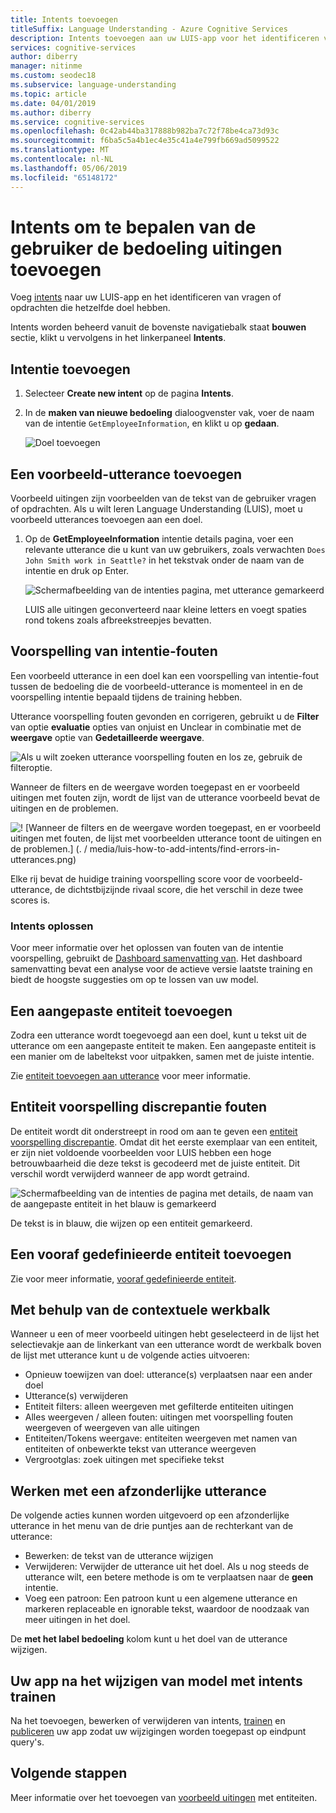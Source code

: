 ```yaml
---
title: Intents toevoegen
titleSuffix: Language Understanding - Azure Cognitive Services
description: Intents toevoegen aan uw LUIS-app voor het identificeren van groepen van vragen of de opdrachten die het hetzelfde doel hebben.
services: cognitive-services
author: diberry
manager: nitinme
ms.custom: seodec18
ms.subservice: language-understanding
ms.topic: article
ms.date: 04/01/2019
ms.author: diberry
ms.service: cognitive-services
ms.openlocfilehash: 0c42ab44ba317888b982ba7c72f78be4ca73d93c
ms.sourcegitcommit: f6ba5c5a4b1ec4e35c41a4e799fb669ad5099522
ms.translationtype: MT
ms.contentlocale: nl-NL
ms.lasthandoff: 05/06/2019
ms.locfileid: "65148172"
---
```

# <a name="add-intents-to-determine-user-intention-of-utterances"></a>Intents om te bepalen van de gebruiker de bedoeling uitingen toevoegen

Voeg [intents](luis-concept-intent.md) naar uw LUIS-app en het identificeren van vragen of opdrachten die hetzelfde doel hebben. 

Intents worden beheerd vanuit de bovenste navigatiebalk staat **bouwen** sectie, klikt u vervolgens in het linkerpaneel **Intents**. 

## <a name="add-intent"></a>Intentie toevoegen

1. Selecteer **Create new intent** op de pagina **Intents**.

1. In de **maken van nieuwe bedoeling** dialoogvenster vak, voer de naam van de intentie `GetEmployeeInformation`, en klikt u op **gedaan**.

    ![Doel toevoegen](./media/luis-how-to-add-intents/Addintent-dialogbox.png)

## <a name="add-an-example-utterance"></a>Een voorbeeld-utterance toevoegen

Voorbeeld uitingen zijn voorbeelden van de tekst van de gebruiker vragen of opdrachten. Als u wilt leren Language Understanding (LUIS), moet u voorbeeld utterances toevoegen aan een doel.

1. Op de **GetEmployeeInformation** intentie details pagina, voer een relevante utterance die u kunt van uw gebruikers, zoals verwachten `Does John Smith work in Seattle?` in het tekstvak onder de naam van de intentie en druk op Enter.
 
    ![Schermafbeelding van de intenties pagina, met utterance gemarkeerd](./media/luis-how-to-add-intents/add-new-utterance-to-intent.png) 

    LUIS alle uitingen geconverteerd naar kleine letters en voegt spaties rond tokens zoals afbreekstreepjes bevatten.

<a name="#intent-prediction-discrepancy-errors"></a>

## <a name="intent-prediction-errors"></a>Voorspelling van intentie-fouten 

Een voorbeeld utterance in een doel kan een voorspelling van intentie-fout tussen de bedoeling die de voorbeeld-utterance is momenteel in en de voorspelling intentie bepaald tijdens de training hebben. 

Utterance voorspelling fouten gevonden en corrigeren, gebruikt u de **Filter** van optie **evaluatie** opties van onjuist en Unclear in combinatie met de **weergave** optie van **Gedetailleerde weergave**. 

![Als u wilt zoeken utterance voorspelling fouten en los ze, gebruik de filteroptie.](./media/luis-how-to-add-intents/find-intent-prediction-errors.png)

Wanneer de filters en de weergave worden toegepast en er voorbeeld uitingen met fouten zijn, wordt de lijst van de utterance voorbeeld bevat de uitingen en de problemen.

![! [Wanneer de filters en de weergave worden toegepast, en er voorbeeld uitingen met fouten, de lijst met voorbeelden utterance toont de uitingen en de problemen.] (. / media/luis-how-to-add-intents/find-errors-in-utterances.png)](./media/luis-how-to-add-intents/find-errors-in-utterances.png#lightbox)

Elke rij bevat de huidige training voorspelling score voor de voorbeeld-utterance, de dichtstbijzijnde rivaal score, die het verschil in deze twee scores is. 

### <a name="fixing-intents"></a>Intents oplossen

Voor meer informatie over het oplossen van fouten van de intentie voorspelling, gebruikt de [Dashboard samenvatting van](luis-how-to-use-dashboard.md). Het dashboard samenvatting bevat een analyse voor de actieve versie laatste training en biedt de hoogste suggesties om op te lossen van uw model.  

## <a name="add-a-custom-entity"></a>Een aangepaste entiteit toevoegen

Zodra een utterance wordt toegevoegd aan een doel, kunt u tekst uit de utterance om een aangepaste entiteit te maken. Een aangepaste entiteit is een manier om de labeltekst voor uitpakken, samen met de juiste intentie. 

Zie [entiteit toevoegen aan utterance](luis-how-to-add-example-utterances.md) voor meer informatie.

## <a name="entity-prediction-discrepancy-errors"></a>Entiteit voorspelling discrepantie fouten 

De entiteit wordt dit onderstreept in rood om aan te geven een [entiteit voorspelling discrepantie](luis-how-to-add-example-utterances.md#entity-status-predictions). Omdat dit het eerste exemplaar van een entiteit, er zijn niet voldoende voorbeelden voor LUIS hebben een hoge betrouwbaarheid die deze tekst is gecodeerd met de juiste entiteit. Dit verschil wordt verwijderd wanneer de app wordt getraind. 

![Schermafbeelding van de intenties de pagina met details, de naam van de aangepaste entiteit in het blauw is gemarkeerd](./media/luis-how-to-add-intents/create-custom-entity-name-blue-highlight.png) 

De tekst is in blauw, die wijzen op een entiteit gemarkeerd.  

## <a name="add-a-prebuilt-entity"></a>Een vooraf gedefinieerde entiteit toevoegen

Zie voor meer informatie, [vooraf gedefinieerde entiteit](luis-how-to-add-entities.md#add-a-prebuilt-entity-to-your-app).

## <a name="using-the-contextual-toolbar"></a>Met behulp van de contextuele werkbalk

Wanneer u een of meer voorbeeld uitingen hebt geselecteerd in de lijst het selectievakje aan de linkerkant van een utterance wordt de werkbalk boven de lijst met utterance kunt u de volgende acties uitvoeren:

* Opnieuw toewijzen van doel: utterance(s) verplaatsen naar een ander doel
* Utterance(s) verwijderen
* Entiteit filters: alleen weergeven met gefilterde entiteiten uitingen
* Alles weergeven / alleen fouten: uitingen met voorspelling fouten weergeven of weergeven van alle uitingen
* Entiteiten/Tokens weergave: entiteiten weergeven met namen van entiteiten of onbewerkte tekst van utterance weergeven
* Vergrootglas: zoek uitingen met specifieke tekst

## <a name="working-with-an-individual-utterance"></a>Werken met een afzonderlijke utterance

De volgende acties kunnen worden uitgevoerd op een afzonderlijke utterance in het menu van de drie puntjes aan de rechterkant van de utterance:

* Bewerken: de tekst van de utterance wijzigen
* Verwijderen: Verwijder de utterance uit het doel. Als u nog steeds de utterance wilt, een betere methode is om te verplaatsen naar de **geen** intentie. 
* Voeg een patroon: Een patroon kunt u een algemene utterance en markeren replaceable en ignorable tekst, waardoor de noodzaak van meer uitingen in het doel. 

De **met het label bedoeling** kolom kunt u het doel van de utterance wijzigen.

## <a name="train-your-app-after-changing-model-with-intents"></a>Uw app na het wijzigen van model met intents trainen

Na het toevoegen, bewerken of verwijderen van intents, [trainen](luis-how-to-train.md) en [publiceren](luis-how-to-publish-app.md) uw app zodat uw wijzigingen worden toegepast op eindpunt query's. 

## <a name="next-steps"></a>Volgende stappen

Meer informatie over het toevoegen van [voorbeeld uitingen](luis-how-to-add-example-utterances.md) met entiteiten. 

